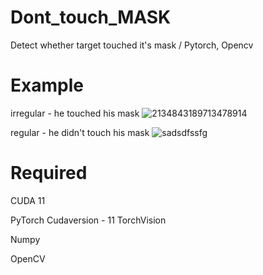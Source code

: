 # Dont_touch_MASK
Detect whether target touched it's mask / Pytorch, Opencv

# Example
irregular - he touched his mask
![2134843189713478914](https://user-images.githubusercontent.com/56443524/99533815-d30e9880-29e9-11eb-9da4-76b4f47d8c5a.PNG)

regular - he didn't touch his mask
![sadsdfssfg](https://user-images.githubusercontent.com/56443524/99534023-1bc65180-29ea-11eb-94d7-411f1edcebd0.PNG)

# Required

CUDA 11

PyTorch Cudaversion - 11
  TorchVision
  
Numpy

OpenCV
